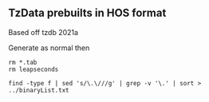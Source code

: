 ## TzData prebuilts in HOS format

Based off tzdb 2021a

Generate as normal then
```
rm *.tab
rm leapseconds

find -type f | sed 's/\.\///g' | grep -v '\.' | sort > ../binaryList.txt
```
